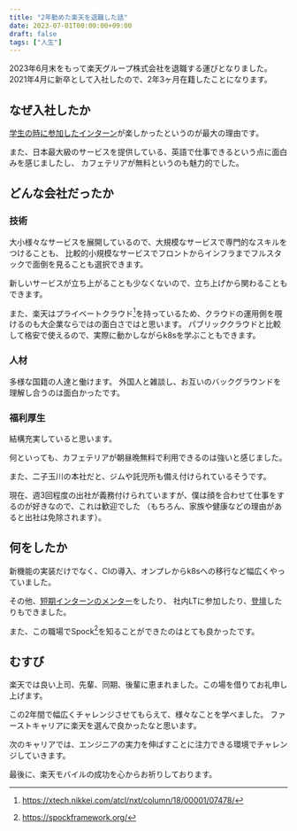 ```yaml
---
title: "2年勤めた楽天を退職した話"
date: 2023-07-01T00:00:00+09:00
draft: false
tags: ["人生"]
---
```


2023年6月末をもって楽天グループ株式会社を退職する運びとなりました。
2021年4月に新卒として入社したので、2年3ヶ月在籍したことになります。

## なぜ入社したか

[学生の時に参加したインターン](/blog/rakuten/)が楽しかったというのが最大の理由です。

また、日本最大級のサービスを提供している、英語で仕事できるという点に面白みを感じましたし、
カフェテリアが無料というのも魅力的でした。

## どんな会社だったか

### 技術

大小様々なサービスを展開しているので、大規模なサービスで専門的なスキルをつけることも、
比較的小規模なサービスでフロントからインフラまでフルスタックで面倒を見ることも選択できます。

新しいサービスが立ち上がることも少なくないので、立ち上げから関わることもできます。

また、楽天はプライベートクラウド[^1]を持っているため、クラウドの運用側を覗けるのも大企業ならではの面白さではと思います。
パブリッククラウドと比較して格安で使えるので、実際に動かしながらk8sを学ぶこともできます。

### 人材

多様な国籍の人達と働けます。
外国人と雑談し、お互いのバックグラウンドを理解し合うのは面白かったです。

### 福利厚生

結構充実していると思います。

何といっても、カフェテリアが朝昼晩無料で利用できるのは強いと感じました。

また、二子玉川の本社だと、ジムや託児所も備え付けられているそうです。

現在、週3回程度の出社が義務付けられていますが、僕は顔を合わせて仕事をするのが好きなので、これは歓迎でした
（もちろん、家族や健康などの理由があると出社は免除されます）。

## 何をしたか

新機能の実装だけでなく、CIの導入、オンプレからk8sへの移行など幅広くやっていました。

その他、[短期インターンのメンター](https://commerce-engineer.rakuten.careers/entry/workstyle/0025)をしたり、
社内LTに参加したり、[登壇](/blog/jjug_ccc_2023_spring/)したりもできました。

また、この職場でSpock[^2]を知ることができたのはとても良かったです。

## むすび

楽天では良い上司、先輩、同期、後輩に恵まれました。この場を借りてお礼申し上げます。

この2年間で幅広くチャレンジさせてもらえて、様々なことを学べました。
ファーストキャリアに楽天を選んで良かったなと思います。

次のキャリアでは、エンジニアの実力を伸ばすことに注力できる環境でチャレンジしていきます。

最後に、楽天モバイルの成功を心からお祈りしております。

[^1]: https://xtech.nikkei.com/atcl/nxt/column/18/00001/07478/
[^2]: https://spockframework.org/
